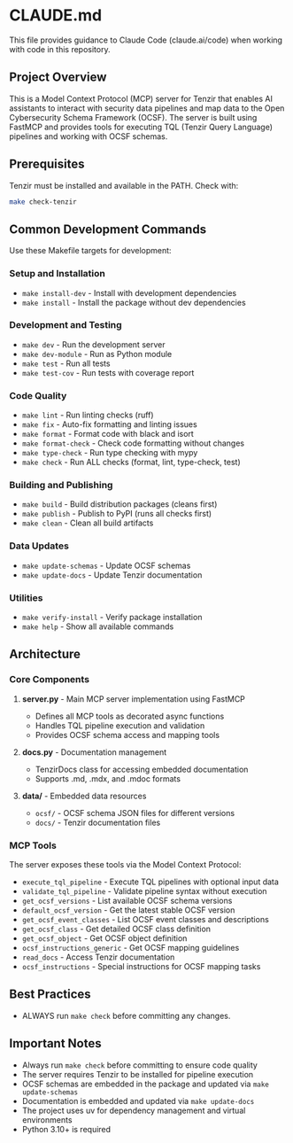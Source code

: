 # CLAUDE.md

This file provides guidance to Claude Code (claude.ai/code) when working with code in this repository.

## Project Overview

This is a Model Context Protocol (MCP) server for Tenzir that enables AI
assistants to interact with security data pipelines and map data to the Open
Cybersecurity Schema Framework (OCSF). The server is built using FastMCP and
provides tools for executing TQL (Tenzir Query Language) pipelines and working
with OCSF schemas.

## Prerequisites

Tenzir must be installed and available in the PATH. Check with:

```bash
make check-tenzir
```

## Common Development Commands

Use these Makefile targets for development:

### Setup and Installation

- `make install-dev` - Install with development dependencies
- `make install` - Install the package without dev dependencies

### Development and Testing

- `make dev` - Run the development server
- `make dev-module` - Run as Python module
- `make test` - Run all tests
- `make test-cov` - Run tests with coverage report

### Code Quality

- `make lint` - Run linting checks (ruff)
- `make fix` - Auto-fix formatting and linting issues
- `make format` - Format code with black and isort
- `make format-check` - Check code formatting without changes
- `make type-check` - Run type checking with mypy
- `make check` - Run ALL checks (format, lint, type-check, test)

### Building and Publishing

- `make build` - Build distribution packages (cleans first)
- `make publish` - Publish to PyPI (runs all checks first)
- `make clean` - Clean all build artifacts

### Data Updates

- `make update-schemas` - Update OCSF schemas
- `make update-docs` - Update Tenzir documentation

### Utilities

- `make verify-install` - Verify package installation
- `make help` - Show all available commands

## Architecture

### Core Components

1. **server.py** - Main MCP server implementation using FastMCP
   - Defines all MCP tools as decorated async functions
   - Handles TQL pipeline execution and validation
   - Provides OCSF schema access and mapping tools

2. **docs.py** - Documentation management
   - TenzirDocs class for accessing embedded documentation
   - Supports .md, .mdx, and .mdoc formats

3. **data/** - Embedded data resources
   - `ocsf/` - OCSF schema JSON files for different versions
   - `docs/` - Tenzir documentation files

### MCP Tools

The server exposes these tools via the Model Context Protocol:

- `execute_tql_pipeline` - Execute TQL pipelines with optional input data
- `validate_tql_pipeline` - Validate pipeline syntax without execution
- `get_ocsf_versions` - List available OCSF schema versions
- `default_ocsf_version` - Get the latest stable OCSF version
- `get_ocsf_event_classes` - List OCSF event classes and descriptions
- `get_ocsf_class` - Get detailed OCSF class definition
- `get_ocsf_object` - Get OCSF object definition
- `ocsf_instructions_generic` - Get OCSF mapping guidelines
- `read_docs` - Access Tenzir documentation
- `ocsf_instructions` - Special instructions for OCSF mapping tasks

## Best Practices

- ALWAYS run `make check` before committing any changes.

## Important Notes

- Always run `make check` before committing to ensure code quality
- The server requires Tenzir to be installed for pipeline execution
- OCSF schemas are embedded in the package and updated via `make update-schemas`
- Documentation is embedded and updated via `make update-docs`
- The project uses uv for dependency management and virtual environments
- Python 3.10+ is required
